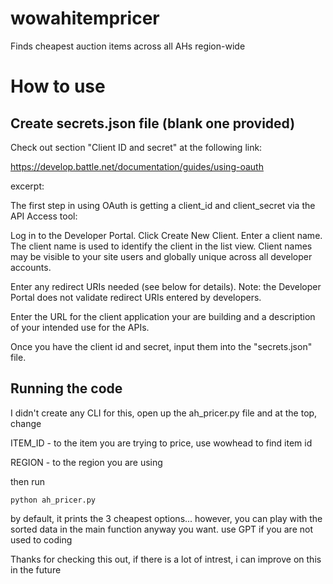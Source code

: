 # wowahitempricer
Finds cheapest auction items across all AHs region-wide

# How to use

## Create secrets.json file (blank one provided)

Check out section "Client ID and secret" at the following link:

https://develop.battle.net/documentation/guides/using-oauth

excerpt:

The first step in using OAuth is getting a client_id and client_secret via the API Access tool:

Log in to the Developer Portal.
Click Create New Client.
Enter a client name. The client name is used to identify the client in the list view. Client names may be visible to your site users and globally unique across all developer accounts.

Enter any redirect URIs needed (see below for details). Note: the Developer Portal does not validate redirect URIs entered by developers.

Enter the URL for the client application your are building and a description of your intended use for the APIs.

Once you have the client id and secret, input them into the "secrets.json" file.

## Running the code

I didn't create any CLI for this, open up the ah_pricer.py file and at the top, change 

ITEM_ID - to the item you are trying to price, use wowhead to find item id

REGION - to the region you are using 

then run 

```
python ah_pricer.py
```

by default, it prints the 3 cheapest options... however, you can play with the sorted data in the main function anyway you want. use GPT if you are not used to coding

Thanks for checking this out, if there is a lot of intrest, i can improve on this in the future

